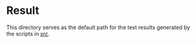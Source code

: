 # Result
This directory serves as the default path for the test results generated by the scripts in [*src*](./src).